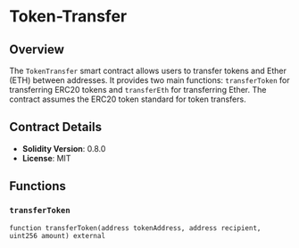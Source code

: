 # Token-Transfer

## Overview

The `TokenTransfer` smart contract allows users to transfer tokens and Ether (ETH) between addresses. It provides two main functions: `transferToken` for transferring ERC20 tokens and `transferEth` for transferring Ether. The contract assumes the ERC20 token standard for token transfers.

## Contract Details

- **Solidity Version**: 0.8.0
- **License**: MIT

## Functions

### `transferToken`

```solidity
function transferToken(address tokenAddress, address recipient, uint256 amount) external





